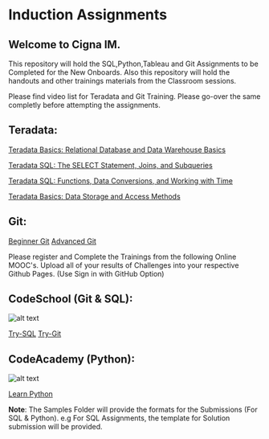 
# Induction Assignments

## Welcome to Cigna IM.

This repository will hold the SQL,Python,Tableau and Git Assignments to be Completed for the New Onboards. Also this repository will hold the handouts and other trainings materials from the Classroom sessions.

Please find video list for Teradata and Git Training. Please go-over the same completly before attempting the assignments. 

## Teradata: 
[Teradata Basics: Relational Database and Data Warehouse Basics](https://mylearning.accenture.com/myl-ui/learner/activityDetails?referrer=search&activityID=1385220&source=myLearning&refresh=1452.5051620625681)

[Teradata SQL: The SELECT Statement, Joins, and Subqueries](https://mylearning.accenture.com/myl-ui/learner/activityDetails?referrer=search&activityID=1385227&source=myLearning&refresh=1771.7339089513402)

[Teradata SQL: Functions, Data Conversions, and Working with Time](https://mylearning.accenture.com/myl-ui/learner/activityDetails?referrer=search&activityID=1385228&source=myLearning&refresh=1124.668913442624)

[Teradata Basics: Data Storage and Access Methods](https://mylearning.accenture.com/myl-ui/learner/activityDetails?referrer=search&activityID=1385226&source=myLearning&refresh=1401.060099228513)

## Git:
[Beginner Git](https://mylearning.accenture.com/myl-ui/learner/activityDetails?referrer=search&activityID=1203933&source=myLearning&refresh=1527.566810774595)
[Advanced Git](https://mylearning.accenture.com/myl-ui/learner/activityDetails?referrer=search&activityID=1203915&source=myLearning&refresh=1168.061642315835)

Please register and Complete the Trainings from the following Online MOOC's. Upload all of your results of Challenges into your respective Github Pages. (Use Sign in with GitHub Option)

## CodeSchool (Git & SQL):
![alt text](https://raw.githubusercontent.com/krishnakumarraghu/InductionAssignments/master/logo-code-school-ps.svg)

[Try-SQL](https://www.codeschool.com/courses/try-sql)
[Try-Git](https://www.codeschool.com/courses/try-git)

## CodeAcademy (Python):
![alt text](https://raw.githubusercontent.com/krishnakumarraghu/InductionAssignments/master/logo-code-academy.svg)

[Learn Python](https://www.codecademy.com/learn/learn-python)

**Note**:
The Samples Folder will provide the formats for the Submissions (For SQL & Python). e.g For SQL Assignments, the template for Solution submission will be provided. 
